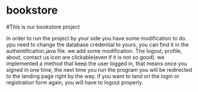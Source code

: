 # bookstore
#This is our bookstore project

In order to run the project by your side you have some modification to do. ypu need 
to change the database credential to yours, you can find it in the authentification.java file.
we add some modification. The logout, profile, about, contact us icon are clickable(even if it is not so good). 
we implemented a method that keep the user logged in, that means once you signed in one time, the next time you run the program you will be redirected to the landing page right by the way. if you want to land on the login or registration form again, you will have to logout properly.

